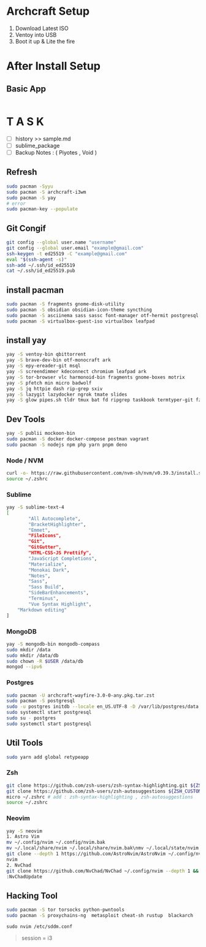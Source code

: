 # Archcraft Setup

1. Download Latest ISO
2. Ventoy into USB
3. Boot it up & Lite the fire 

# After Install Setup

## Basic App

```

```
# T A S K
- [ ] history >> sample.md
- [ ] sublime_package
- [ ] Backup Notes : ( Piyotes , Void )

## Refresh
```sh
sudo pacman -Syyu
sudo pacman -S archcraft-i3wm
sudo pacman -S yay 
# error
sudo pacman-key --populate
```

## Git Congif
```sh
git config --global user.name "username"
git config --global user.email "example@gmail.com"
ssh-keygen -t ed25519 -C "example@gmail.com"
eval "$(ssh-agent -s)"
ssh-add ~/.ssh/id_ed25519
cat ~/.ssh/id_ed25519.pub
```

## install pacman
```sh
sudo pacman -S fragments gnome-disk-utility
sudo pacman -S obsidian obsidian-icon-theme syncthing
sudo pacman -S asciinema sass sassc font-manager otf-hermit postgresql yq
sudo pacman -S virtualbox-guest-iso virtualbox leafpad
```
## install yay

```sh
yay -S ventoy-bin qbittorrent
yay -S brave-dev-bin otf-monocraft ark
yay -S epy-ereader-git msql
yay -S screendimmer kdeconnect chromium leafpad ark 
yay -S tor-browser vlc harmonoid-bin fragments gnome-boxes motrix
yay -S pfetch min micro badwolf
yay -S jq httpie dash rip-grep sxiv
yay -S lazygit lazydocker ngrok tmate slides
yay -S glow pipes.sh tldr tmux bat fd ripgrep taskbook termtyper-git fzy
```

## Dev Tools
```sh
yay -S publii mockoon-bin
sudo pacman -S docker docker-compose postman vagrant
sudo pacman -S nodejs npm php yarn pnpm deno
```
### Node / NVM
```sh
curl -o- https://raw.githubusercontent.com/nvm-sh/nvm/v0.39.3/install.sh | bash
source ~/.zshrc
```

### Sublime
```sh
yay -S sublime-text-4
[
        "All Autocomplete",
        "BracketHighlighter",
        "Emmet",
        "FileIcons",
        "Git",
        "GitGutter",
        "HTML-CSS-JS Prettify",
        "JavaScript Completions",
        "Materialize",
        "Monokai Dark",
        "Notes",
        "Sass",
        "Sass Build",
        "SideBarEnhancements",
        "Terminus",
        "Vue Syntax Highlight",
    "Markdown editing"
]
```

### MongoDB
```sh
yay -S mongodb-bin mongodb-compass
sudo mkdir /data
sudo mkdir /data/db
sudo chown -R $USER /data/db
mongod --ipv6
```

### Postgres
```sh
sudo pacman -U archcraft-wayfire-3.0-0-any.pkg.tar.zst
sudo pacman -S postgresql
sudo -u postgres initdb --locale en_US.UTF-8 -D /var/lib/postgres/data
sudo systemctl start postgresql
sudo su - postgres
sudo systemctl start postgresql
```

## Util Tools

```sh
sudo yarn add global retypeapp
```

### Zsh
```sh
git clone https://github.com/zsh-users/zsh-syntax-highlighting.git ${ZSH_CUSTOM:-~/.oh-my-zsh}/plugins/zsh-syntax-highlighting
git clone https://github.com/zsh-users/zsh-autosuggestions ${ZSH_CUSTOM:-~/.oh-my-zsh}/plugins/zsh-autosuggestions
micro ~/.zshrc # add : zsh-syntax-highlighting , zsh-autosuggestions
source ~/.zshrc
```

### Neovim
```sh
yay -S neovim
1. Astro Vim 
mv ~/.config/nvim ~/.config/nvim.bak
mv ~/.local/share/nvim ~/.local/share/nvim.bak\nmv ~/.local/state/nvim ~/.local/state/nvim.bak\nmv ~/.cache/nvim ~/.cache/nvim.bak
git clone --depth 1 https://github.com/AstroNvim/AstroNvim ~/.config/nvim && nvim
nvim
2. NvChad
git clone https://github.com/NvChad/NvChad ~/.config/nvim --depth 1 && nvim
:NvChadUpdate

```

## Hacking Tool
```sh
sudo pacman -S tor torsocks python-pwntools
sudo pacman -S proxychains-ng  metasploit cheat-sh rustup  blackarch 
```

  

`sudo nvim /etc/sddm.conf` 
> session = i3


